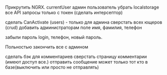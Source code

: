 Прикрутить NGRX.
currentUser админ пользователь
убрать localstorage
все API запросы только с токен (сделать интерсептор)

сделать CanActivate (users) - только для админа
сверстать всех ющеров (crud)
добавить администраторам поле имя, фамилия, телефон

забыли пароль login, телефон, новый пароль.

Польностью закончить все с админом

сделать бэк для комментариев
сверстать страницу комментарии (имеют доступ все.)
отправить сообщение может только тот кто в базе(выключить или просто не отправлять)


